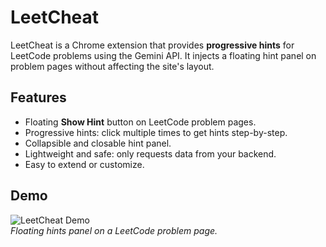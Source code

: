 # LeetCheat

LeetCheat is a Chrome extension that provides **progressive hints** for LeetCode problems using the Gemini API. It injects a floating hint panel on problem pages without affecting the site's layout.

## Features

- Floating **Show Hint** button on LeetCode problem pages.
- Progressive hints: click multiple times to get hints step-by-step.
- Collapsible and closable hint panel.
- Lightweight and safe: only requests data from your backend.
- Easy to extend or customize.

## Demo

![LeetCheat Demo](https://github.com/user-attachments/assets/d19ffe02-ab9d-4bfa-bdbd-833f643eaf22)  
*Floating hints panel on a LeetCode problem page.*



